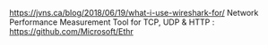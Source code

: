 https://jvns.ca/blog/2018/06/19/what-i-use-wireshark-for/
Network Performance Measurement Tool for TCP, UDP & HTTP : https://github.com/Microsoft/Ethr

